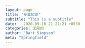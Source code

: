 ```yaml
---
layout: page
title: "专业知识"
subtitle: "This is a subtitle"
date:   2020-09-10 21:21:21 +0530
categories: 无用的
author: "Bart Simpson"
meta: "Springfield"
---
```



